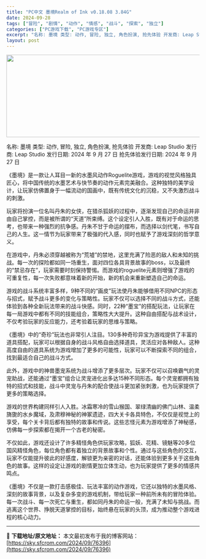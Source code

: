 ```yaml
---
title: "PC中文 墨境Realm of Ink v0.18.08 3.84G"
date: 2024-09-28
tags: ["冒险", "剧情", "动作", "情感", "战斗", "探索", "独立"]
categories: ["PC游戏下载", "PC游戏专区"]
excerpt: "名称: 墨境 类型: 动作, 冒险, 独立, 角色扮演, 抢先体验 开发商: Leap Studio 发行商: Leap Studio 发行日期: 2024 年 9 月 27 日 抢先体验发行日期: 2024 年 9 月 27 日 《墨境》是一款让人耳目一新的水墨风动作Roguelite游戏，游戏的&hellip;"
layout: post
---
```


<img class="aligncenter size-full wp-image-76397" src="https://sky.sfcrom.com/wp-content/uploads/2024/09/2024092807411058.webp" alt="" width="660" height="215" />

名称: 墨境
类型: 动作, 冒险, 独立, 角色扮演, 抢先体验
开发商: Leap Studio
发行商: Leap Studio
发行日期: 2024 年 9 月 27 日
抢先体验发行日期: 2024 年 9 月 27 日

《墨境》是一款让人耳目一新的水墨风动作Roguelite游戏，游戏的视觉风格独具匠心，将中国传统的水墨艺术与快节奏的动作元素完美融合。这种独特的美学设计，让玩家仿佛置身于一幅流动的国画中，既有传统文化的沉稳，又不失激烈战斗的刺激。

玩家将扮演一位名叫丹朱的女侠，在猎杀狐妖的过程中，逐渐发现自己的命运并非由自己掌控，而是被所谓的“天道”所束缚。这个设定引人入胜，既有对于命运的思考，也带来一种强烈的抗争感。丹朱不甘于命运的摆布，而选择以剑代笔，书写自己的人生。这一情节为玩家带来了极强的代入感，同时也赋予了游戏深刻的哲学意义。

在游戏中，丹朱必须穿越被称为“荒墟”的禁地，这里充满了险恶的敌人和未知的挑战。每一次的探险都如同一场重生，面对四位各具背景故事的boss，以及最终的“禁忌存在”，玩家需要时刻保持警惕。而游戏的roguelite元素则增强了游戏的可重复性，每一次失败都意味着新的开始，新的机会来重新塑造自己的命运。

游戏的战斗系统丰富多样，9种不同的“画皮”玩法使丹朱能够借用不同NPC的形态与招式，赋予战斗更多的变化与策略性。玩家不仅可以选择不同的战斗方式，还能体验到各种全新玩法带来的战斗快感。同时，22种“墨宝”的搭配玩法，让玩家在每一局游戏中都有不同的技能组合，策略性大大提升。这种自由搭配与战术设计，不仅考验玩家的反应能力，还考验着玩家的思维与策略。

《墨境》中的“奇珍”玩法也非常引人注目。130多种奇珍异宝为游戏提供了丰富的道具搭配，玩家可以根据自身的战斗风格自由选择道具，灵活应对各种敌人。这种高度自由的道具系统为游戏增加了更多的可能性，玩家可以不断探索不同的组合，找到最适合自己的战斗方式。

此外，游戏中的神兽墨宠系统为战斗增添了更多层次。玩家不仅可以召唤霸气的灵宠助战，还能通过“墨宝”组合让灵宠进化出多达15种不同形态。每个灵宠都拥有独特的招式和技能，战斗中灵宠与丹朱的配合使战斗更加紧张刺激，也为玩家提供了更多的策略选择。

游戏的世界构建同样引人入胜。冰霜寒冷的雪山猴国、翠绿清幽的佛门山林、温柔旖旎的水乡魔域，及肃穆神秘的神冢遗迹，四大关卡各具特色，不仅仅是视觉上的享受，每个关卡背后都有独特的故事和传说。这些志怪元素为游戏增添了神秘感，仿佛每一步探索都在揭开一个古老的秘密。

不仅如此，游戏还设计了许多精怪角色供玩家攻略，狐妖、花精、镜魅等20多位国风精怪角色，每位角色都有着独立的背景故事和个性。通过与这些角色的交互，玩家不仅能提升彼此的好感度，解锁更为亲密的对话，还能体验到更多关于这些角色的故事。这样的设定让游戏的剧情更加立体生动，也为玩家提供了更多的情感共鸣点。

《墨境》不仅是一款打击感极佳、玩法丰富的动作游戏，它还以独特的水墨风格、深刻的故事背景，以及复杂多变的游戏机制，带给玩家一种前所未有的冒险体验。每一次战斗、每一次死亡与重生，都如同丹朱的命运一般，充满了未知与挑战。而逃离这个世界、挣脱天道掌控的目标，始终悬在玩家的头顶，成为推动整个游戏进程的核心动力。

---
📖 **下载地址/原文地址：** 本文最初发布于我的博客网站：[https://sky.sfcrom.com/2024/09/76396](https://sky.sfcrom.com/2024/09/76396)
